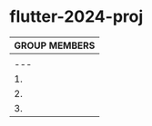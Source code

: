 # flutter-2024-proj






























|           GROUP MEMBERS           |
|-----------------------------------|
|   | Column 2      | Column 3      |
|---| ------------- | ------------- |
|1. | Row 1, Cell 2 | Row 1, Cell 3 |
|2. | Row 2, Cell 2 | Row 2, Cell 3 |
|3. | Row 3, Cell 2 | Row 3, Cell 3 |





